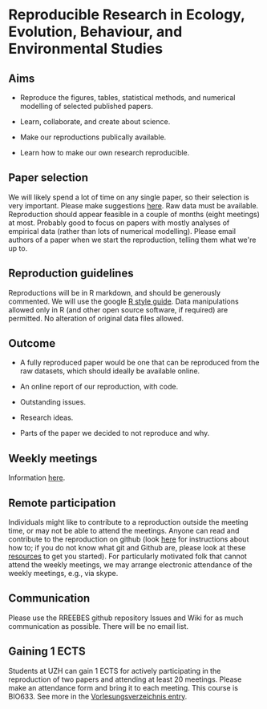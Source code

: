 # Reproducible Research in Ecology, Evolution, Behaviour, and Environmental Studies

## Aims

-   Reproduce the figures, tables, statistical methods, and numerical
    modelling of selected published papers.

-   Learn, collaborate, and create about science.

-   Make our reproductions publically available.

-   Learn how to make our own research reproducible.

## Paper selection

We will likely spend a lot of time on any single paper, so their
selection is very important. Please make suggestions [here](papers.md). Raw data must be available. Reproduction should appear feasible in a
couple of months (eight meetings) at most. Probably good to focus on papers with mostly analyses of empirical data (rather than lots of numerical modelling).
Please email authors of a paper when we start the reproduction, telling them what we're up to.

## Reproduction guidelines

Reproductions will be in R markdown, and should be generously commented.
We will use the google [R style guide](http://google-styleguide.googlecode.com/svn/trunk/Rguide.xml).
Data manipulations allowed only in R (and other open source software, if
required) are permitted. No alteration of original data files allowed.


## Outcome

-   A fully reproduced paper would be one that can be reproduced from
    the raw datasets, which should ideally be available online.

-   An online report of our reproduction, with code.

-   Outstanding issues.

-   Research ideas.

-   Parts of the paper we decided to not reproduce and why.



## Weekly meetings

Information [here](Meetings.md).


## Remote participation

Individuals might like to contribute to a reproduction outside the meeting time, or may not be able to attend the meetings. Anyone can read and contribute to the reproduction on github (look [here](contributing.md) for instructions about how to; if you do not know what git and Github are, please look at these [resources](Git_resources.md) to get you started). For particularly motivated folk that cannot attend the weekly meetings, we may arrange electronic attendance of the weekly meetings, e.g., via skype. 

## Communication

Please use the RREEBES github repository Issues and Wiki for as much communication as possible. There will be no email list.

## Gaining 1 ECTS

Students at UZH can gain 1 ECTS for actively participating in the reproduction of two papers and attending at least 20 meetings. Please make an attendance form and bring it to each meeting. This course is BIO633. See more in the [Vorlesungsverzeichnis entry](http://www.vorlesungen.uzh.ch/FS15/suche/sm-50756171.modveranst.html#veranstaltungen).

